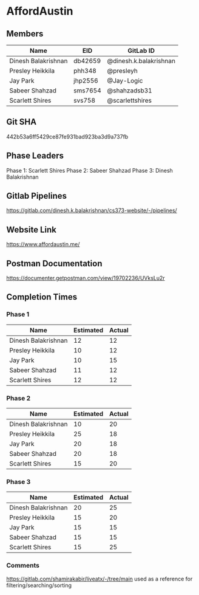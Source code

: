 # AffordAustin

## Members

Name                 | EID     | GitLab ID             
-------------------- | ------- | ----------
Dinesh Balakrishnan  | db42659 | @dinesh.k.balakrishnan
Presley Heikkila     | phh348  | @presleyh   
Jay Park             | jhp2556 | @Jay-Logic       
Sabeer Shahzad       | sms7654 | @shahzadsb31      
Scarlett Shires      | svs758  | @scarlettshires

## Git SHA

442b53a6ff5429ce87fe931bad923ba3d9a737fb

## Phase Leaders

Phase 1: Scarlett Shires
Phase 2: Sabeer Shahzad
Phase 3: Dinesh Balakrishnan

## Gitlab Pipelines

https://gitlab.com/dinesh.k.balakrishnan/cs373-website/-/pipelines/

## Website Link

https://www.affordaustin.me/

## Postman Documentation

https://documenter.getpostman.com/view/19702236/UVksLu2r 

## Completion Times

### Phase 1

Name                 | Estimated | Actual             
---------------------|-----------| -------
Dinesh Balakrishnan  | 12        | 12
Presley Heikkila     | 10        | 12  
Jay Park             | 10        | 15       
Sabeer Shahzad       | 11        | 12    
Scarlett Shires      | 12        | 12

### Phase 2

Name                 | Estimated | Actual             
---------------------|-----------| -------
Dinesh Balakrishnan  | 10        | 20
Presley Heikkila     | 25        | 18  
Jay Park             | 20        | 18       
Sabeer Shahzad       | 20        | 18    
Scarlett Shires      | 15        | 20

### Phase 3

Name                 | Estimated | Actual             
---------------------|-----------| -------
Dinesh Balakrishnan  | 20        | 25
Presley Heikkila     | 15        | 20  
Jay Park             | 15        | 15       
Sabeer Shahzad       | 15        | 15    
Scarlett Shires      | 15        | 25

### Comments

https://gitlab.com/shamirakabir/liveatx/-/tree/main used as a reference for 
filtering/searching/sorting
